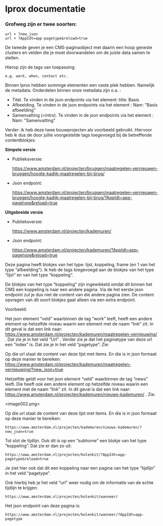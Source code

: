# Iprox documentatie

### Grofweg zijn er twee soorten:

    url + ?new_json 
    url + ?AppIdt=app-pagetype&reload=true 
    
De tweede geven je een CMS-paginaobject met daarin een hoop geneste clusters en velden die je moet doorwandelen om de juiste data samen te stellen. 
        
Hierop zijn de tags van toepassing:
 
    e.g. work, when, contact etc. 
 
 
Binnen Iprox hebben sommige elementen een vaste plek hebben. Namelijk de metadata. Onderdelen binnen onze metadata zijn o.a. :
 
- Titel. Te vinden in de json endpoints via het element: title:
Basis 
- Afbeelding. Te vinden in de json endpoints via het element : Nam: "Basis afbeelding"
- Samenvatting (=intro). Te vinden in de json endpoints via het element : Nam: "Samenvatting"
 
Verder: ik heb deze twee bouwprojecten als voorbeeld gebruikt. Hiervoor heb ik dus de door jullie voorgestelde tags toegevoegd bij de betreffende contentblokjes:
 
**Simpele versie**

- Publieksversie: 
    
    https://www.amsterdam.nl/projecten/bruggen/maatregelen-vernieuwen-bruggen/hoogte-kadijk-maatregelen-bij-brug/

- Json endpoint: 

    https://www.amsterdam.nl/projecten/bruggen/maatregelen-vernieuwen-bruggen/hoogte-kadijk-maatregelen-bij-brug/?AppIdt=app-pagetype&reload=true
    
**Uitgebreide versie** 

- Publieksversie: 

    https://www.amsterdam.nl/projecten/kademuren/
    
- Json endpoint: 

    https://www.amsterdam.nl/projecten/kademuren/?AppIdt=app-pagetype&reload=true
 
Deze pagina heeft blokjes van het type: lijst, koppeling, frame (en 1 van het type “afbeelding”).
Ik heb de tags toegevoegd aan de blokjes van het type “lijst” en van het type “koppeling”.
 
De blokjes van het type “koppeling” zijn ingewikkeld omdat dit binnen het CMS een koppeling is naar een andere pagina. Via de het eerste json endpoint zul je dus niet de content van die andere pagina zien. De content opvragen van dit soort blokjes gaat alleen via een extra endpoint.
 
Voorbeeld: 

Het json element “veld” waarbinnen de tag “work” leeft, heeft een andere element op hetzelfde niveau waarin een element met de naam “link” zit. In dit geval is dat een link naar:  https://www.amsterdam.nl/projecten/kademuren/maatregelen-vernieuwing/ . Dat zie je in het veld “Url”  . Verder zie je dat het paginatype van deze url een “index” is. Dat zie je in het veld “pagetype”: Zie:
 
Op die url staat de content van deze lijst met items. En die is in json formaat op deze manier te bereiken: https://www.amsterdam.nl/projecten/kademuren/maatregelen-vernieuwing/?new_json=true
 
Hetzelfde geldt voor het json element “veld” waarbinnen de tag “news” leeft. Die heeft ook een andere element op hetzelfde niveau waarin een element met de naam “link” zit. In dit geval is dat een link naar: https://www.amsterdam.nl/projecten/kademuren/nieuws-kademuren/ . Zie:
 
<image002.png>
 
Op die url staat de content van deze lijst met items. En die is in json formaat op deze manier te bereiken:

    https://www.amsterdam.nl/projecten/kademuren/nieuws-kademuren/?new_json=true
 
 
Tot slot de tijdlijn. Ook dit is op een “subhome” een blokje van het type “koppeling”. Dat zie er dan zo uit:

    https://www.amsterdam.nl/projecten/kolenkit/?AppIdt=app-pagetype&reload=true
 

Je ziet hier ook dat dit een koppeling naar een pagina van het type “tijdlijn” in het veld “pagetype”.  

Ook hierbij heb je het veld “url” weer nodig om de informatie van de echte tijdlijn te krijgen:

    https://www.amsterdam.nl/projecten/kolenkit/wanneer/

Het json endpoint van deze pagina is:  

    https://www.amsterdam.nl/projecten/kolenkit/wanneer/?AppIdt=app-pagetype